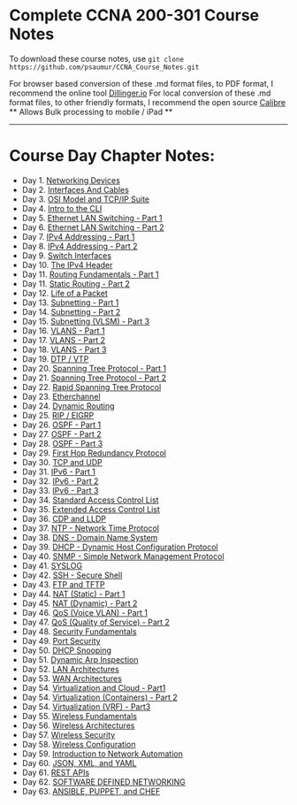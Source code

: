 # Complete CCNA 200-301 Course Notes

To download these course notes, use `git clone https://github.com/psaumur/CCNA_Course_Notes.git`

For browser based conversion of these .md format files, to PDF format, I recommend the online tool [Dillinger.io](https://dillinger.io/)
For local conversion of these .md format files, to other friendly formats, I recommend the open source [Calibre](https://calibre-ebook.com/) ** Allows Bulk processing to mobile / iPad **

---

# Course Day Chapter Notes:

- Day 1. [Networking Devices](https://github.com/SherryPham/CCNA/blob/main/Course_Notes/Network_Devices.md)
- Day 2. [Interfaces And Cables](https://github.com/psaumur/CCNA/blob/main/Course_Notes/Interfaces_and_Cables.md)
- Day 3. [OSI Model and TCP/IP Suite](https://github.com/psaumur/CCNA/blob/main/Course_Notes/OSI_Model_TCPSuite.md)
- Day 4. [Intro to the CLI](https://github.com/psaumur/CCNA_Course_Notes/blob/main/Course_Notes/Intro_to_CLI.md)
- Day 5. [Ethernet LAN Switching - Part 1](https://github.com/psaumur/CCNA/blob/main/Course_Notes/Ethernet_LAN_Switching_Part1.md)
- Day 6. [Ethernet LAN Switching - Part 2](https://github.com/psaumur/CCNA/blob/main/Course_Notes/Ethernet_LAN_Switching_Part2.md)
- Day 7. [IPv4 Addressing - Part 1](https://github.com/psaumur/CCNA/blob/main/Course_Notes/IPv4_Addressing_Part1.md)
- Day 8. [IPv4 Addressing - Part 2](https://github.com/psaumur/CCNA/blob/main/Course_Notes/IPv4_Addressing_Part2.md)
- Day 9. [Switch Interfaces](https://github.com/psaumur/CCNA/blob/main/Course_Notes/Switch_Interfaces.md)
- Day 10. [The IPv4 Header](https://github.com/psaumur/CCNA/blob/main/Course_Notes/The_IPv4_Header.md)
- Day 11. [Routing Fundamentals - Part 1](https://github.com/psaumur/CCNA/blob/main/Course_Notes/Routing_Fundamentals_Part1.md)
- Day 11. [Static Routing - Part 2](https://github.com/psaumur/CCNA/blob/main/Course_Notes/Static_Routing_Part2.md)
- Day 12. [Life of a Packet](https://github.com/psaumur/CCNA/blob/main/Course_Notes/Life_of_a_Packet.md)
- Day 13. [Subnetting - Part 1](https://github.com/psaumur/CCNA/blob/main/Course_Notes/Subnetting_Part1.md)
- Day 14. [Subnetting - Part 2](https://github.com/psaumur/CCNA/blob/main/Course_Notes/Subnetting_Part2.md)
- Day 15. [Subnetting (VLSM) - Part 3](https://github.com/psaumur/CCNA/blob/main/Course_Notes/Subnetting_VLSM_Part3.md)
- Day 16. [VLANS - Part 1](https://github.com/psaumur/CCNA/blob/main/Course_Notes/VLAN_Part1.md)
- Day 17. [VLANS - Part 2](https://github.com/psaumur/CCNA/blob/main/Course_Notes/VLAN_Part2.md)
- Day 18. [VLANS - Part 3](https://github.com/psaumur/CCNA/blob/main/Course_Notes/VLAN_Part3.md)
- Day 19. [DTP / VTP](https://github.com/psaumur/CCNA/blob/main/Course_Notes/DTP_VTP.md)
- Day 20. [Spanning Tree Protocol - Part 1](https://github.com/psaumur/CCNA/blob/main/Course_Notes/Spanning_Tree_Protocol_Part1.md)
- Day 21. [Spanning Tree Protocol - Part 2](https://github.com/psaumur/CCNA/blob/main/Course_Notes/Spanning_Tree_Protocol_Part2.md)
- Day 22. [Rapid Spanning Tree Protocol](https://github.com/psaumur/CCNA/blob/main/Course_Notes/Rapid_Spanning_Tree_Protocol.md)
- Day 23. [Etherchannel](https://github.com/psaumur/CCNA/blob/main/Course_Notes/Etherchannel.md)
- Day 24. [Dynamic Routing](https://github.com/psaumur/CCNA/blob/main/Course_Notes/DynamicRouting.md)
- Day 25. [RIP / EIGRP](https://github.com/psaumur/CCNA/blob/main/Course_Notes/RIP_and_EIGRP.md)
- Day 26. [OSPF - Part 1](https://github.com/psaumur/CCNA/blob/main/Course_Notes/OSPF_Part1.md)
- Day 27. [OSPF - Part 2](https://github.com/psaumur/CCNA/blob/main/Course_Notes/OSPF_Part2.md)
- Day 28. [OSPF - Part 3](https://github.com/psaumur/CCNA/blob/main/Course_Notes/OSPF_Part3.md)
- Day 29. [First Hop Redundancy Protocol](https://github.com/psaumur/CCNA/blob/main/Course_Notes/First_Hop_Redundancy_Protocols.md)
- Day 30. [TCP and UDP](https://github.com/psaumur/CCNA/blob/main/Course_Notes/TCP_and_UDP.md)
- Day 31. [IPv6 - Part 1](https://github.com/psaumur/CCNA/blob/main/Course_Notes/IPv6_Part1.md)
- Day 32. [IPv6 - Part 2](https://github.com/psaumur/CCNA/blob/main/Course_Notes/IPv6_Part2.md)
- Day 33. [IPv6 - Part 3](https://github.com/psaumur/CCNA/blob/main/Course_Notes/IPv6_Part3.md)
- Day 34. [Standard Access Control List](https://github.com/psaumur/CCNA/blob/main/Course_Notes/Standard_Access_Control_Lists.md)
- Day 35. [Extended Access Control List](https://github.com/psaumur/CCNA/blob/main/Course_Notes/Extended_Access_Control_Lists.md)
- Day 36. [CDP and LLDP](https://github.com/psaumur/CCNA/blob/main/Course_Notes/CDP_and_LLDP.md)
- Day 37. [NTP - Network Time Protocol](https://github.com/psaumur/CCNA/blob/main/Course_Notes/NTP.md)
- Day 38. [DNS - Domain Name System](https://github.com/psaumur/CCNA/blob/main/Course_Notes/DNS.md)
- Day 39. [DHCP - Dynamic Host Configuration Protocol](https://github.com/psaumur/CCNA/blob/main/Course_Notes/DHCP.md)
- Day 40. [SNMP - Simple Network Management Protocol](https://github.com/psaumur/CCNA/blob/main/Course_Notes/SNMP.md)
- Day 41. [SYSLOG](https://github.com/psaumur/CCNA/blob/main/Course_Notes/SYSLOG.md)
- Day 42. [SSH - Secure Shell](https://github.com/psaumur/CCNA/blob/main/Course_Notes/SSH.md)
- Day 43. [FTP and TFTP](https://github.com/psaumur/CCNA/blob/main/Course_Notes/FTP_and_TFTP.md)
- Day 44. [NAT (Static) - Part 1](https://github.com/psaumur/CCNA/blob/main/Course_Notes/NAT_Static_Part1.md)
- Day 45. [NAT (Dynamic) - Part 2](https://github.com/psaumur/CCNA/blob/main/Course_Notes/NAT_Dynamic_Part2.md)
- Day 46. [QoS (Voice VLAN) - Part 1](https://github.com/psaumur/CCNA/blob/main/Course_Notes/QoS_VoiceLan.md)
- Day 47. [QoS (Quality of Service) - Part 2](https://github.com/psaumur/CCNA/blob/main/Course_Notes/QoS_Quality_of_Service.md)
- Day 48. [Security Fundamentals](https://github.com/psaumur/CCNA/blob/main/Course_Notes/Security_Fundamentals.md)
- Day 49. [Port Security](https://github.com/psaumur/CCNA/blob/main/Course_Notes/Port_Security.md)
- Day 50. [DHCP Snooping](https://github.com/psaumur/CCNA/blob/main/Course_Notes/DHCP_Snooping.md)
- Day 51. [Dynamic Arp Inspection](https://github.com/psaumur/CCNA/blob/main/Course_Notes/Dynamic_Arp_Inspection.md)
- Day 52. [LAN Architectures](https://github.com/psaumur/CCNA/blob/main/Course_Notes/LAN_Architectures.md)
- Day 53. [WAN Architectures](https://github.com/psaumur/CCNA/blob/main/Course_Notes/WAN_Architectures.md)
- Day 54. [Virtualization and Cloud - Part1](https://github.com/psaumur/CCNA/blob/main/Course_Notes/Virtualizations_and_Cloud_Part1.md)
- Day 54. [Virtualization (Containers) - Part 2](https://github.com/psaumur/CCNA/blob/main/Course_Notes/Virtualization_Containers.md)
- Day 54. [Virtualization (VRF) - Part3](https://github.com/psaumur/CCNA/blob/main/Course_Notes/Virtualization_VRF_Part3.md)
- Day 55. [Wireless Fundamentals](https://github.com/psaumur/CCNA/blob/main/Course_Notes/Wireless_Fundamentals.md)
- Day 56. [Wireless Architectures](https://github.com/psaumur/CCNA/blob/main/Course_Notes/Wireless_Architecutres.md)
- Day 57. [Wireless Security](https://github.com/psaumur/CCNA/blob/main/Course_Notes/Wireless_Security.md)
- Day 58. [Wireless Configuration](https://github.com/psaumur/CCNA_Course_Notes/blob/main/Course_Notes/Wireless_Configuration.md)
- Day 59. [Introduction to Network Automation](Course_Notes/Introduction_to_Network_Automation.md)
- Day 60. [JSON, XML, and YAML](https://github.com/psaumur/CCNA_Course_Notes/blob/main/Course_Notes/JSON_XML_YAML.md)
- Day 61. [REST APIs](https://github.com/psaumur/CCNA_Course_Notes/blob/main/Course_Notes/REST_APIs.md)
- Day 62. [SOFTWARE DEFINED NETWORKING](https://github.com/psaumur/CCNA_Course_Notes/blob/main/Course_Notes/Software_Defined_Networking.md)
- Day 63. [ANSIBLE, PUPPET, and CHEF](https://github.com/psaumur/CCNA_Course_Notes/blob/main/Course_Notes/Ansible_Puppet_Chef.md)
